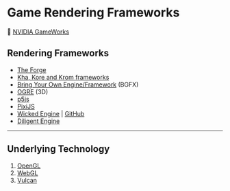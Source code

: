 # Game Rendering Frameworks

:link: [NVIDIA GameWorks](https://developer.nvidia.com/gameworks)

## Rendering Frameworks

- [The Forge](https://github.com/ConfettiFX/The-Forge)
- [Kha, Kore and Krom frameworks](https://github.com/Kode)
- [Bring Your Own Engine/Framework](https://github.com/bkaradzic/bgfx) (BGFX)
- [OGRE](https://www.ogre3d.org/) (3D)
- [p5js](development-docs/game-development/game-rendering-frameworks/p5js.md)
- [PixiJS](development-docs/game-development/game-rendering-frameworks/pixijs.md)
- [Wicked Engine](https://wickedengine.net/) | [GitHub](https://github.com/turanszkij/WickedEngine)
- [Diligent Engine](https://diligentgraphics.com/)

***

## Underlying Technology

1. [OpenGL](development-docs/game-development/game-rendering-frameworks/opengl-development.md)
2. [WebGL](development-docs/game-development/game-rendering-frameworks/webgl-development.md)
3. [Vulcan](development-docs/game-development/game-rendering-frameworks/vulcan-development.md)
